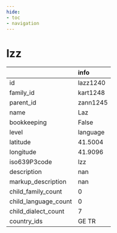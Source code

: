 ```yaml
---
hide:
- toc
- navigation
---
```

# lzz
|                      | info     |
|:---------------------|:---------|
| id                   | lazz1240 |
| family_id            | kart1248 |
| parent_id            | zann1245 |
| name                 | Laz      |
| bookkeeping          | False    |
| level                | language |
| latitude             | 41.5004  |
| longitude            | 41.9096  |
| iso639P3code         | lzz      |
| description          | nan      |
| markup_description   | nan      |
| child_family_count   | 0        |
| child_language_count | 0        |
| child_dialect_count  | 7        |
| country_ids          | GE TR    |